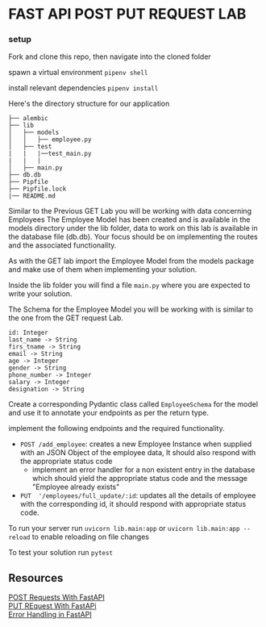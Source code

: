 # FAST API POST PUT REQUEST LAB
### setup 

Fork and clone this repo, then navigate into the cloned folder 

spawn a virtual environment `pipenv shell`

install relevant dependencies `pipenv install`

Here's the directory structure for our application
```
├── alembic
├── lib
│   ├── models
│   │   ├── employee.py
│   ├── test
|   |   |──test_main.py
|   |   |
│   ├── main.py
├── db.db
├── Pipfile
├── Pipfile.lock
|── README.md

```
Similar to the Previous GET Lab you will be working with data concerning Employees
The Employee Model has been created and is available  in the models directory under the lib folder, data to work on this lab is available in the database file (db.db). 
Your focus should be on implementing the routes and the associated functionality.

As with the GET lab import the Employee Model from the models package and make use of them when implementing your solution.   

Inside the lib folder you will find a file `main.py` where you are expected to write your solution. 

The Schema for the Employee Model you will be working with is similar to the one from the GET request Lab.

```
id: Integer
last_name -> String 
firs_tname -> String 
email -> String 
age -> Integer
gender -> String
phone_number -> Integer 
salary -> Integer
designation -> String
```
Create a corresponding Pydantic class called `EmployeeSchema` for the model and use it to annotate your endpoints as per the return type.


implement the following endpoints and the required functionality.

- `POST /add_employee`: creates a new Employee Instance when supplied with an JSON Object of the employee data, It should also respond with the appropriate status code
    - implement an error handler for a non existent entry in the database which should yield the appropriate status code and the message "Employee already exists"
- `PUT  '/employees/full_update/:id`: updates all the details of employee with the corresponding id,
it should respond with appropriate status code.


To run your server run `uvicorn lib.main:app` 
or `uvicorn lib.main:app --reload` to enable reloading on file changes 

To test your solution run ` pytest `

## Resources 

[POST  Requests With FastAPI](https://fastapi.tiangolo.com/tutorial/body/)   
[PUT REquest With FastAPi](https://fastapi.tiangolo.com/tutorial/body-updates/)    
[Error Handling in FastAPI](https://fastapi.tiangolo.com/tutorial/handling-errors/)    
 

